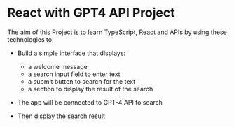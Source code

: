 # React with GPT4 API Project

The aim of this Project is to learn TypeScript, React and APIs by using these technologies to:

- Build a simple interface that displays:
  - a welcome message
  - a search input field to enter text
  - a submit button to search for the text
  - a section to display the result of the search

- The app will be connected to GPT-4 API to search
- Then display the search result
